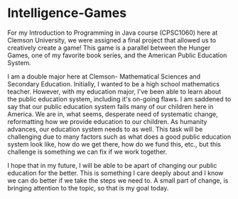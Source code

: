 # Intelligence-Games
For my Introduction to Programming in Java course (CPSC1060) here at Clemson University, we were assigned a final project that allowed us to creatively create a game! This game is a parallel between the Hunger Games, one of my favorite book series, and the American Public Education System.

I am a double major here at Clemson- Mathematical Sciences and Secondary Education. Initially, I wanted to be a high school mathematics teacher. However, with my education major, I've been able to learn about the public education system, including it's on-going flaws. I am saddened to say that our public education system fails many of our children here in America. We are in, what seems, desperate need of systematic change, reformatting how we provide education to our children. As humanity advances, our education system needs to as well. This task will be challenging due to many factors such as what does a good public education system look like, how do we get there, how do we fund this, etc., but this challenge is something we can fix if we work together.

I hope that in my future, I will be able to be apart of changing our public education for the better. This is something I care deeply about and I know we can do better if we take the steps we need to. A small part of change, is bringing attention to the topic, so that is my goal today.
